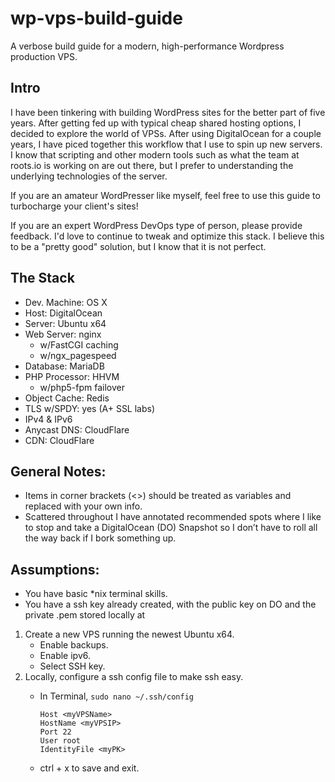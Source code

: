 # wp-vps-build-guide
A verbose build guide for a modern, high-performance Wordpress production VPS.

## Intro
I have been tinkering with building WordPress sites for the better part of five years. After getting fed up with typical cheap shared hosting options, I decided to explore the world of VPSs. After using DigitalOcean for a couple years, I have piced together this workflow that I use to spin up new servers. I know that scripting and other modern tools such as what the team at roots.io is working on are out there, but I prefer to understanding the underlying technologies of the server.

If you are an amateur WordPresser like myself, feel free to use this guide to turbocharge your client's sites!

If you are an expert WordPress DevOps type of person, please provide feedback. I'd love to continue to tweak and optimize this stack. I believe this to be a "pretty good" solution, but I know that it is not perfect.

## The Stack
- Dev. Machine: OS X
- Host: DigitalOcean
- Server: Ubuntu x64
- Web Server: nginx
  - w/FastCGI caching
  - w/ngx_pagespeed
- Database: MariaDB
- PHP Processor: HHVM
  - w/php5-fpm failover
- Object Cache: Redis
- TLS w/SPDY: yes (A+ SSL labs)
- IPv4 & IPv6
- Anycast DNS: CloudFlare
- CDN: CloudFlare

## General Notes:
- Items in corner brackets (<>) should be treated as variables and replaced with your own info.
- Scattered throughout I have annotated recommended spots where I like to stop and take a DigitalOcean (DO) Snapshot so I don’t have to roll all the way back if I bork something up.

## Assumptions:
- You have basic *nix terminal skills.
- You have a ssh key already created, with the public key on DO and the private .pem stored locally at <myPK>

1. Create a new VPS running the newest Ubuntu x64.
    - Enable backups.
    - Enable ipv6.
    - Select SSH key.
2. Locally, configure a ssh config file to make ssh easy.
    - In Terminal, `sudo nano ~/.ssh/config`

		```
		Host <myVPSName>
		HostName <myVPSIP>
		Port 22
		User root
		IdentityFile <myPK>
		```

    - ctrl + x to save and exit.